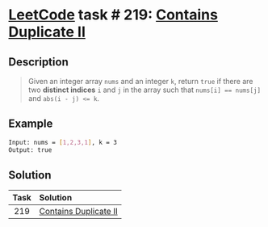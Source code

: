 # [LeetCode][leetcode] task # 219: [Contains Duplicate II][task]

Description
-----------

> Given an integer array `nums` and an integer `k`,
> return `true` if there are two **distinct indices** `i` and `j`
> in the array such that `nums[i] == nums[j]` and `abs(i - j) <= k`.

Example
-------

```sh
Input: nums = [1,2,3,1], k = 3
Output: true
```

Solution
--------

| Task | Solution                          |
|:----:|:----------------------------------|
| 219  | [Contains Duplicate II][solution] |


[leetcode]: <http://leetcode.com/>
[task]: <https://leetcode.com/problems/contains-duplicate-ii/>
[solution]: <https://github.com/wellaxis/witalis-jkit/blob/main/module/tasks/src/main/java/com/witalis/jkit/tasks/core/task/leetcode/h3/p219/option/Practice.java>
